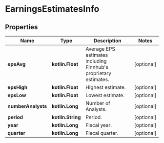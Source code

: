 
# EarningsEstimatesInfo

## Properties
Name | Type | Description | Notes
------------ | ------------- | ------------- | -------------
**epsAvg** | **kotlin.Float** | Average EPS estimates including Finnhub&#39;s proprietary estimates. |  [optional]
**epsHigh** | **kotlin.Float** | Highest estimate. |  [optional]
**epsLow** | **kotlin.Float** | Lowest estimate. |  [optional]
**numberAnalysts** | **kotlin.Long** | Number of Analysts. |  [optional]
**period** | **kotlin.String** | Period. |  [optional]
**year** | **kotlin.Long** | Fiscal year. |  [optional]
**quarter** | **kotlin.Long** | Fiscal quarter. |  [optional]



